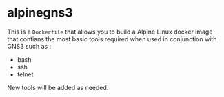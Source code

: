 # alpinegns3

This is a `Dockerfile` that allows you to build a Alpine Linux docker image that contians the most basic tools required when used in conjunction with GNS3 such as :
- bash
- ssh
- telnet

New tools will be added as needed.
